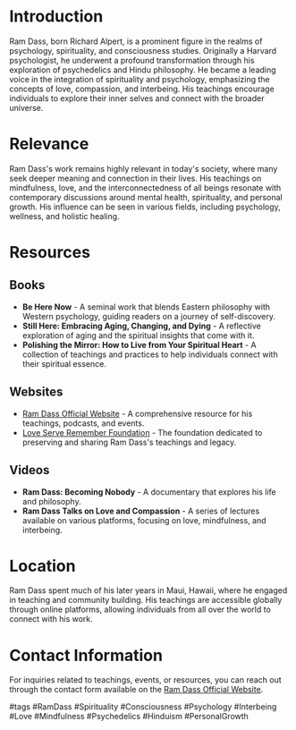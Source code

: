# Introduction
Ram Dass, born Richard Alpert, is a prominent figure in the realms of psychology, spirituality, and consciousness studies. Originally a Harvard psychologist, he underwent a profound transformation through his exploration of psychedelics and Hindu philosophy. He became a leading voice in the integration of spirituality and psychology, emphasizing the concepts of love, compassion, and interbeing. His teachings encourage individuals to explore their inner selves and connect with the broader universe.

# Relevance
Ram Dass's work remains highly relevant in today's society, where many seek deeper meaning and connection in their lives. His teachings on mindfulness, love, and the interconnectedness of all beings resonate with contemporary discussions around mental health, spirituality, and personal growth. His influence can be seen in various fields, including psychology, wellness, and holistic healing.

# Resources

## Books
- **Be Here Now** - A seminal work that blends Eastern philosophy with Western psychology, guiding readers on a journey of self-discovery.
- **Still Here: Embracing Aging, Changing, and Dying** - A reflective exploration of aging and the spiritual insights that come with it.
- **Polishing the Mirror: How to Live from Your Spiritual Heart** - A collection of teachings and practices to help individuals connect with their spiritual essence.

## Websites
- [Ram Dass Official Website](https://www.ramdass.org) - A comprehensive resource for his teachings, podcasts, and events.
- [Love Serve Remember Foundation](https://www.loveserveremember.org) - The foundation dedicated to preserving and sharing Ram Dass's teachings and legacy.

## Videos
- **Ram Dass: Becoming Nobody** - A documentary that explores his life and philosophy.
- **Ram Dass Talks on Love and Compassion** - A series of lectures available on various platforms, focusing on love, mindfulness, and interbeing.

# Location
Ram Dass spent much of his later years in Maui, Hawaii, where he engaged in teaching and community building. His teachings are accessible globally through online platforms, allowing individuals from all over the world to connect with his work.

# Contact Information
For inquiries related to teachings, events, or resources, you can reach out through the contact form available on the [Ram Dass Official Website](https://www.ramdass.org/contact).

#tags 
#RamDass #Spirituality #Consciousness #Psychology #Interbeing #Love #Mindfulness #Psychedelics #Hinduism #PersonalGrowth
